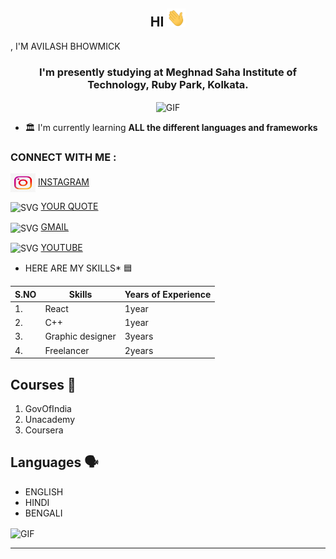<h2 align="center"> HI <img src="https://github.com/AritraSinhaRoy/AritraSinhaRoy/blob/main/wave.gif" width="30px"></h4> , I'M AVILASH BHOWMICK</h4> 

<h3 align="center"> I'm presently studying at Meghnad Saha Institute of Technology, Ruby Park, Kolkata.</h3>


<p align="center">
<img align="center" alt="GIF" src="https://github.com/AvilashBhowmick12/deadpool/blob/main/opening_gif_futurre.gif" width="750" height="310" />


- 🏛️ I'm currently learning **ALL the different languages and frameworks**

<h3 align="left">CONNECT WITH ME :</h3>

<img align="center" alt="SVG" src="https://github.com/AvilashBhowmick12/last-task-3/blob/main/computer-icons-instagram-logo-sticker-png-favpng-LZmXr3KPyVbr8LkxNML458QV3.jpg" width="40" height="30" />   [INSTAGRAM](www.instagram.com/desole_triste_prince)

<img align="center" alt="SVG" src="https://github.com/AvilashBhowmick12/deadpool/blob/main/download_yourquote_icon.png" width="40" height="30" />   [YOUR QUOTE](https://www.yourquote.in/avilash-bhowmick-bxgmp/quotes)

<img align="center" alt="SVG" src="https://github.com/AvilashBhowmick12/deadpool/blob/main/free-icons-png-gmail-icons-png-transparent-11562933247dwruwfixqm.png" width="40" height="30" />   [GMAIL](avilash_b.it2021@msit.edu.in)

<img align="center" alt="SVG" src="https://github.com/AvilashBhowmick12/deadpool/blob/main/png-transparent-youtube-logo-youtube-play-button-computer-icons-youtube-icon-angle-rectangle-desktop-wallpaper.png" width="40" height="30" />   [YOUTUBE](https://youtube.com/channel/UCR9Pvoi55P7yx4qsyFnA5lQ)

* HERE ARE MY SKILLS*  🟦
 
| S.NO | Skills| Years of Experience | 
|---| ---| ---|
|1.| React| 1year|
|2.| C++| 1year|
|3.| Graphic designer| 3years|
|4.| Freelancer| 2years|

## Courses  🔴
1. GovOfIndia
2. Unacademy
3. Coursera

## Languages 🗣️
- ENGLISH
- HINDI
- BENGALI



<img align="center" alt="GIF" src="https://github.com/AvilashBhowmick12/deadpool/blob/main/thankyou_gif.gif" width="750" height="310" />


* * * * * * * * * * * * * * * * * * * *  * * * * * * * * * * * * * * * * * * * * * * * * * * * * * * * * * * * * * * * * * * * * * * * * * * *

